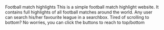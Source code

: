 Football match highlights
This is a simple football match highlight website. It contains full highlights of all football matches around the world. Any user can search his/her favourite league in a searchbox.
Tired of scrolling to bottom? No worries, you can click the buttons to reach to top/bottom
